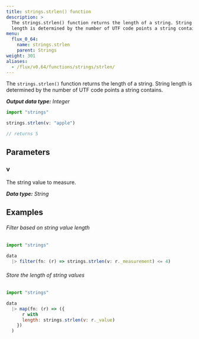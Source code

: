 ```yaml
---
title: strings.strlen() function
description: >
  The strings.strlen() function returns the length of a string. String
  length is determined by the number of UTF code points a string contains.
menu:
  flux_0_64:
    name: strings.strlen
    parent: Strings
weight: 301
aliases:
  - /flux/v0.64/functions/strings/strlen/
---
```


The `strings.strlen()` function returns the length of a string.
String length is determined by the number of UTF code points a string contains.

_**Output data type:** Integer_

```js
import "strings"

strings.strlen(v: "apple")

// returns 5
```

## Parameters

### v
The string value to measure.

_**Data type:** String_

## Examples

###### Filter based on string value length
```js
import "strings"

data
  |> filter(fn: (r) => strings.strlen(v: r._measurement) <= 4)
```

###### Store the length of string values
```js
import "strings"

data
  |> map(fn: (r) => ({
      r with
      length: strings.strlen(v: r._value)
    })
  )
```
